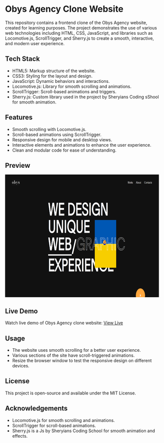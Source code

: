 # Obys Agency Clone Website
This repository contains a frontend clone of the Obys Agency website, created for learning purposes. The project demonstrates the use of various web technologies including HTML, CSS, JavaScript, and libraries such as Locomotive.js, ScrollTrigger, and Sherry.js to create a smooth, interactive, and modern user experience.

## Tech Stack
- HTML5: Markup structure of the website.
- CSS3: Styling for the layout and design.
- JavaScript: Dynamic behaviors and interactions.
- Locomotive.js: Library for smooth scrolling and animations.
- ScrollTrigger: Scroll-based animations and triggers.
- Sherry.js: Custom library used in the project by Sheryians Coding sShool for smooth animation.

## Features
- Smooth scrolling with Locomotive.js.
- Scroll-based animations using ScrollTrigger.
- Responsive design for mobile and desktop views.
- Interactive elements and animations to enhance the user experience.
- Clean and modular code for ease of understanding.

## Preview
<img src="https://github.com/Deepakchamola/Obys_Agency/blob/ac34faf3aaab032174cb30b8f9f4d917da9790ac/Obys_Agency_ss.png" width="850" height="400" />

## Live Demo
Watch live demo of Obys Agency clone website: [View Live](https://deepakchamola.github.io/Obys_Agency/)

## Usage
- The website uses smooth scrolling for a better user experience.
- Various sections of the site have scroll-triggered animations.
- Resize the browser window to test the responsive design on different devices.

## License
This project is open-source and available under the MIT License.

## Acknowledgements
- Locomotive.js for smooth scrolling and animations.
- ScrollTrigger for scroll-based animations.
- Sherry.js is a Js by Sheryians Coding School for smooth animation and effects.
